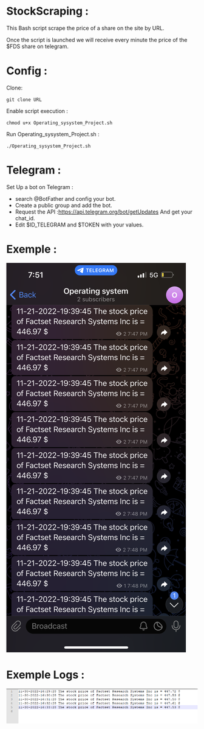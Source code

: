 # StockScraping :
This Bash script scrape the price of a share on the site by URL.

Once the script is launched we will receive every minute the price of the $FDS share on telegram.

# Config :

Clone:
```
git clone URL
```
Enable script execution :
```
chmod u+x Operating_sysystem_Project.sh
```
Run Operating_sysystem_Project.sh :
```
./Operating_sysystem_Project.sh
```

# Telegram :
Set Up a bot on Telegram :
- search @BotFather and config your bot.
- Create a public group and add the bot.
- Request the API :https://api.telegram.org/bot/getUpdates And get your chat_id.
- Edit $ID_TELEGRAM and $TOKEN with your values.

# Exemple : 

![Exemple](exemple/exemple.PNG)

# Exemple Logs : 
![Exemple](exemple/exemple2.png)
